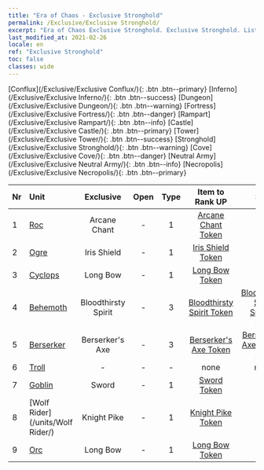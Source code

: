 ```yaml
---
title: "Era of Chaos - Exclusive Stronghold"
permalink: /Exclusive/Exclusive Stronghold/
excerpt: "Era of Chaos Exclusive Stronghold. Exclusive Stronghold. List of Exclusive Strongholdin Era of Chaos"
last_modified_at: 2021-02-26
locale: en
ref: "Exclusive Stronghold"
toc: false
classes: wide
---
```

 [Conflux](/Exclusive/Exclusive Conflux/){: .btn .btn--primary} [Inferno](/Exclusive/Exclusive Inferno/){: .btn .btn--success} [Dungeon](/Exclusive/Exclusive Dungeon/){: .btn .btn--warning} [Fortress](/Exclusive/Exclusive Fortress/){: .btn .btn--danger} [Rampart](/Exclusive/Exclusive Rampart/){: .btn .btn--info} [Castle](/Exclusive/Exclusive Castle/){: .btn .btn--primary} [Tower](/Exclusive/Exclusive Tower/){: .btn .btn--success} [Stronghold](/Exclusive/Exclusive Stronghold/){: .btn .btn--warning} [Cove](/Exclusive/Exclusive Cove/){: .btn .btn--danger} [Neutral Army](/Exclusive/Exclusive Neutral Army/){: .btn .btn--info} [Necropolis](/Exclusive/Exclusive Necropolis/){: .btn .btn--primary} 

  | Nr |         Unit        |   Exclusive   | Open  |    Type   |  Item to Rank UP      |  Skin   |
  |:---|:--------------------|:-------------:|:-----:|:---------:|:---------------------:|:-------:|
  | 1 | [Roc](/units/Roc/) | Arcane Chant | - | 1 | [Arcane Chant Token](/Items/con_122/) | - |
  | 2 | [Ogre](/units/Ogre/) | Iris Shield | - | 1 | [Iris Shield Token](/Items/con_153/) | - |
  | 3 | [Cyclops](/units/Cyclops/) | Long Bow | - | 1 | [Long Bow Token](/Items/con_134/) | - |
  | 4 | [Behemoth](/units/Behemoth/) | Bloodthirsty Spirit | - | 3 | [Bloodthirsty Spirit Token](/Items/con_375/) | [Bloodthirsty Spirit Special Skin](/Items/con_652/) |
  | 5 | [Berserker](/units/Berserker/) | Berserker's Axe | - | 3 | [Berserker's Axe Token](/Items/con_789/) | [Berserker's Axe Special Skin](/Items/con_347/) |
  | 6 | [Troll](/units/Troll/) | - | - | - | none | none |
  | 7 | [Goblin](/units/Goblin/) | Sword | - | 1 | [Sword Token](/Items/con_163/) | - |
  | 8 | [Wolf Rider](/units/Wolf Rider/) | Knight Pike | - | 1 | [Knight Pike Token](/Items/con_210/) | - |
  | 9 | [Orc](/units/Orc/) | Long Bow | - | 1 | [Long Bow Token](/Items/con_134/) | - |
